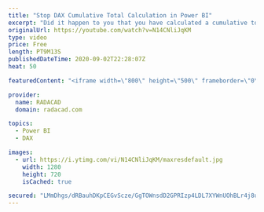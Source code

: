 ```yaml
---
title: "Stop DAX Cumulative Total Calculation in Power BI"
excerpt: "Did it happen to you that you have calculated a cumulative total (such as running total, or year to date, etc) either using the quick measures or by writing the DAX expression yourself, and then realizing that the calculation happens even for the periods without any real data? For example, you want to"
originalUrl: https://youtube.com/watch?v=N14CNliJqKM
type: video
price: Free
length: PT9M13S
publishedDateTime: 2020-09-02T22:28:07Z
heat: 50

featuredContent: "<iframe width=\"800\" height=\"500\" frameborder=\"0\" src=\"https://www.youtube.com/embed/N14CNliJqKM\" allow=\"accelerometer; autoplay; encrypted-media; gyroscope; picture-in-picture\" allowfullscreen></iframe>"

provider:
  name: RADACAD
  domain: radacad.com

topics:
  - Power BI
  - DAX

images:
  - url: https://i.ytimg.com/vi/N14CNliJqKM/maxresdefault.jpg
    width: 1280
    height: 720
    isCached: true

secured: "LMmDhgs/dRBauhDKpCEGvScze/GgTOWnsdD2GPRIzp4LDL7XYWnUOhBLr4j8ua8Jd9ALCJl+yhL1O9hZpGYfpWwJuFnie7vAdQPoAjV9kboGMxIg9JPRhBAc/yg7T7dRiIBZiBZSusLVasFK0guefCcy/REtaASZaicdmEL7jAgxZFz9V8e86me4ERvWbM+0aYk+Tewhvt5dTwc+Y2zD1SDp0RcgO1rRl7KOIkn1cxzvCrbZjpGXliNEFjpE8PqanfdoCnJGq57K7bfW6emvjzShcSUKosolMe8JV68RM/aag9rEsQQhaxWvFjYD98Tv8S5vS1FYr9Rqjb/ifb2r74VGm7LOAvnYcmMahgOUb6mpnOIT5h7038YaJ/nA8NLKlrMQD+BuurZiacR6ccd+jkWqJbwxE083HiGT+rnB5dc=;dniLgt73nBtrCokqaQJdAQ=="
---
```


